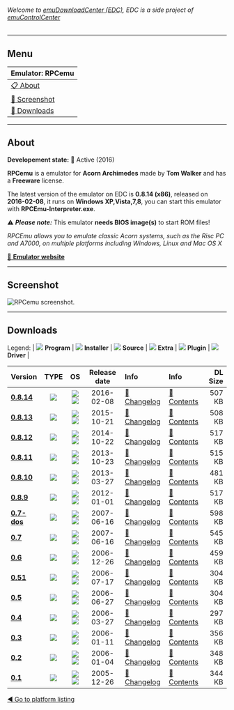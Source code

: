 ###### Welcome to [emuDownloadCenter (EDC)](https://github.com/PhoenixInteractiveNL/emuDownloadCenter/wiki/), EDC is a side project of [emuControlCenter](https://github.com/PhoenixInteractiveNL/emuControlCenter/wiki/)
***
## Menu
| **Emulator: RPCemu** |
|:---------|
| [:clipboard: About](#about) |
| [:sunrise: Screenshot](#screenshot) |
| [:floppy_disk: Downloads](#downloads) |
***
## About
**Developement state:** :large_blue_circle: Active (2016)

**RPCemu** is a emulator for **Acorn Archimedes** made by **Tom Walker** and has a **Freeware** license.

The latest version of the emulator on EDC is **0.8.14 (x86)**, released on **2016-02-08**, it runs on **Windows XP,Vista,7,8**, you can start this emulator with **RPCEmu-Interpreter.exe**.

:warning: _**Please note:**_ This emulator **needs BIOS image(s)** to start ROM files!

_RPCEmu allows you to emulate classic Acorn systems, such as the Risc PC and A7000, on multiple platforms including Windows, Linux and Mac OS X_

[:link: **Emulator website**](http://www.marutan.net/rpcemu/)
***
## Screenshot
![](https://raw.githubusercontent.com/PhoenixInteractiveNL/emuDownloadCenter/master/hooks/rpcemu/emulator_screen_01.jpg "RPCemu screenshot.")
***
## Downloads
Legend:
| ![](https://raw.githubusercontent.com/wiki/PhoenixInteractiveNL/emuDownloadCenter/images_misc/icon_program_24.png) **Program** | 
![](https://raw.githubusercontent.com/wiki/PhoenixInteractiveNL/emuDownloadCenter/images_misc/icon_installer_24.png) **Installer** | 
![](https://raw.githubusercontent.com/wiki/PhoenixInteractiveNL/emuDownloadCenter/images_misc/icon_source_code_24.png) **Source** | 
![](https://raw.githubusercontent.com/wiki/PhoenixInteractiveNL/emuDownloadCenter/images_misc/icon_extra_24.png) **Extra** | 
![](https://raw.githubusercontent.com/wiki/PhoenixInteractiveNL/emuDownloadCenter/images_misc/icon_plugin_24.png) **Plugin** | 
![](https://raw.githubusercontent.com/wiki/PhoenixInteractiveNL/emuDownloadCenter/images_misc/icon_driver_24.png) **Driver** | 


| Version  | TYPE | OS | Release date  | Info       | Info       | DL Size    |
|:---------|:----:|:--:|:-------------:|:-----------|:-----------|-----------:|
| [**0.8.14**](https://github.com/PhoenixInteractiveNL/edc-repo0001/raw/master/rpcemu/0.8.14.7z) | ![](https://raw.githubusercontent.com/wiki/PhoenixInteractiveNL/emuDownloadCenter/images_misc/icon_program_24.png) | ![](https://raw.githubusercontent.com/wiki/PhoenixInteractiveNL/emuDownloadCenter/images_misc/logo_windows_24.png)![](https://raw.githubusercontent.com/wiki/PhoenixInteractiveNL/emuDownloadCenter/images_misc/icon_32-bit_24.png) | 2016-02-08 | [:page_facing_up: Changelog](https://github.com/PhoenixInteractiveNL/edc-repo0001/blob/master/rpcemu/0.8.14_changelog.txt) | [:mag_right: Contents](https://github.com/PhoenixInteractiveNL/edc-repo0001/blob/master/rpcemu/0.8.14_contents.txt) | 507 KB |
| [**0.8.13**](https://github.com/PhoenixInteractiveNL/edc-repo0001/raw/master/rpcemu/0.8.13.7z) | ![](https://raw.githubusercontent.com/wiki/PhoenixInteractiveNL/emuDownloadCenter/images_misc/icon_program_24.png) | ![](https://raw.githubusercontent.com/wiki/PhoenixInteractiveNL/emuDownloadCenter/images_misc/logo_windows_24.png)![](https://raw.githubusercontent.com/wiki/PhoenixInteractiveNL/emuDownloadCenter/images_misc/icon_32-bit_24.png) | 2015-10-21 | [:page_facing_up: Changelog](https://github.com/PhoenixInteractiveNL/edc-repo0001/blob/master/rpcemu/0.8.13_changelog.txt) | [:mag_right: Contents](https://github.com/PhoenixInteractiveNL/edc-repo0001/blob/master/rpcemu/0.8.13_contents.txt) | 508 KB |
| [**0.8.12**](https://github.com/PhoenixInteractiveNL/edc-repo0001/raw/master/rpcemu/0.8.12.7z) | ![](https://raw.githubusercontent.com/wiki/PhoenixInteractiveNL/emuDownloadCenter/images_misc/icon_program_24.png) | ![](https://raw.githubusercontent.com/wiki/PhoenixInteractiveNL/emuDownloadCenter/images_misc/logo_windows_24.png)![](https://raw.githubusercontent.com/wiki/PhoenixInteractiveNL/emuDownloadCenter/images_misc/icon_32-bit_24.png) | 2014-10-22 | [:page_facing_up: Changelog](https://github.com/PhoenixInteractiveNL/edc-repo0001/blob/master/rpcemu/0.8.12_changelog.txt) | [:mag_right: Contents](https://github.com/PhoenixInteractiveNL/edc-repo0001/blob/master/rpcemu/0.8.12_contents.txt) | 517 KB |
| [**0.8.11**](https://github.com/PhoenixInteractiveNL/edc-repo0001/raw/master/rpcemu/0.8.11.7z) | ![](https://raw.githubusercontent.com/wiki/PhoenixInteractiveNL/emuDownloadCenter/images_misc/icon_program_24.png) | ![](https://raw.githubusercontent.com/wiki/PhoenixInteractiveNL/emuDownloadCenter/images_misc/logo_windows_24.png)![](https://raw.githubusercontent.com/wiki/PhoenixInteractiveNL/emuDownloadCenter/images_misc/icon_32-bit_24.png) | 2013-10-23 | [:page_facing_up: Changelog](https://github.com/PhoenixInteractiveNL/edc-repo0001/blob/master/rpcemu/0.8.11_changelog.txt) | [:mag_right: Contents](https://github.com/PhoenixInteractiveNL/edc-repo0001/blob/master/rpcemu/0.8.11_contents.txt) | 515 KB |
| [**0.8.10**](https://github.com/PhoenixInteractiveNL/edc-repo0001/raw/master/rpcemu/0.8.10.7z) | ![](https://raw.githubusercontent.com/wiki/PhoenixInteractiveNL/emuDownloadCenter/images_misc/icon_program_24.png) | ![](https://raw.githubusercontent.com/wiki/PhoenixInteractiveNL/emuDownloadCenter/images_misc/logo_windows_24.png)![](https://raw.githubusercontent.com/wiki/PhoenixInteractiveNL/emuDownloadCenter/images_misc/icon_32-bit_24.png) | 2013-03-27 | [:page_facing_up: Changelog](https://github.com/PhoenixInteractiveNL/edc-repo0001/blob/master/rpcemu/0.8.10_changelog.txt) | [:mag_right: Contents](https://github.com/PhoenixInteractiveNL/edc-repo0001/blob/master/rpcemu/0.8.10_contents.txt) | 481 KB |
| [**0.8.9**](https://github.com/PhoenixInteractiveNL/edc-repo0001/raw/master/rpcemu/0.8.9.7z) | ![](https://raw.githubusercontent.com/wiki/PhoenixInteractiveNL/emuDownloadCenter/images_misc/icon_program_24.png) | ![](https://raw.githubusercontent.com/wiki/PhoenixInteractiveNL/emuDownloadCenter/images_misc/logo_windows_24.png)![](https://raw.githubusercontent.com/wiki/PhoenixInteractiveNL/emuDownloadCenter/images_misc/icon_32-bit_24.png) | 2012-01-01 | [:page_facing_up: Changelog](https://github.com/PhoenixInteractiveNL/edc-repo0001/blob/master/rpcemu/0.8.9_changelog.txt) | [:mag_right: Contents](https://github.com/PhoenixInteractiveNL/edc-repo0001/blob/master/rpcemu/0.8.9_contents.txt) | 517 KB |
| [**0.7-dos**](https://github.com/PhoenixInteractiveNL/edc-repo0001/raw/master/rpcemu/0.7-dos.7z) | ![](https://raw.githubusercontent.com/wiki/PhoenixInteractiveNL/emuDownloadCenter/images_misc/icon_program_24.png) | ![](https://raw.githubusercontent.com/wiki/PhoenixInteractiveNL/emuDownloadCenter/images_misc/logo_dos_24.png)![](https://raw.githubusercontent.com/wiki/PhoenixInteractiveNL/emuDownloadCenter/images_misc/icon_32-bit_24.png) | 2007-06-16 | [:page_facing_up: Changelog](https://github.com/PhoenixInteractiveNL/edc-repo0001/blob/master/rpcemu/0.7-dos_changelog.txt) | [:mag_right: Contents](https://github.com/PhoenixInteractiveNL/edc-repo0001/blob/master/rpcemu/0.7-dos_contents.txt) | 598 KB |
| [**0.7**](https://github.com/PhoenixInteractiveNL/edc-repo0001/raw/master/rpcemu/0.7.7z) | ![](https://raw.githubusercontent.com/wiki/PhoenixInteractiveNL/emuDownloadCenter/images_misc/icon_program_24.png) | ![](https://raw.githubusercontent.com/wiki/PhoenixInteractiveNL/emuDownloadCenter/images_misc/logo_windows_24.png)![](https://raw.githubusercontent.com/wiki/PhoenixInteractiveNL/emuDownloadCenter/images_misc/icon_32-bit_24.png) | 2007-06-16 | [:page_facing_up: Changelog](https://github.com/PhoenixInteractiveNL/edc-repo0001/blob/master/rpcemu/0.7_changelog.txt) | [:mag_right: Contents](https://github.com/PhoenixInteractiveNL/edc-repo0001/blob/master/rpcemu/0.7_contents.txt) | 545 KB |
| [**0.6**](https://github.com/PhoenixInteractiveNL/edc-repo0001/raw/master/rpcemu/0.6.7z) | ![](https://raw.githubusercontent.com/wiki/PhoenixInteractiveNL/emuDownloadCenter/images_misc/icon_program_24.png) | ![](https://raw.githubusercontent.com/wiki/PhoenixInteractiveNL/emuDownloadCenter/images_misc/logo_windows_24.png)![](https://raw.githubusercontent.com/wiki/PhoenixInteractiveNL/emuDownloadCenter/images_misc/icon_32-bit_24.png) | 2006-12-26 | [:page_facing_up: Changelog](https://github.com/PhoenixInteractiveNL/edc-repo0001/blob/master/rpcemu/0.6_changelog.txt) | [:mag_right: Contents](https://github.com/PhoenixInteractiveNL/edc-repo0001/blob/master/rpcemu/0.6_contents.txt) | 459 KB |
| [**0.51**](https://github.com/PhoenixInteractiveNL/edc-repo0001/raw/master/rpcemu/0.51.7z) | ![](https://raw.githubusercontent.com/wiki/PhoenixInteractiveNL/emuDownloadCenter/images_misc/icon_program_24.png) | ![](https://raw.githubusercontent.com/wiki/PhoenixInteractiveNL/emuDownloadCenter/images_misc/logo_windows_24.png)![](https://raw.githubusercontent.com/wiki/PhoenixInteractiveNL/emuDownloadCenter/images_misc/icon_32-bit_24.png) | 2006-07-17 | [:page_facing_up: Changelog](https://github.com/PhoenixInteractiveNL/edc-repo0001/blob/master/rpcemu/0.51_changelog.txt) | [:mag_right: Contents](https://github.com/PhoenixInteractiveNL/edc-repo0001/blob/master/rpcemu/0.51_contents.txt) | 304 KB |
| [**0.5**](https://github.com/PhoenixInteractiveNL/edc-repo0001/raw/master/rpcemu/0.5.7z) | ![](https://raw.githubusercontent.com/wiki/PhoenixInteractiveNL/emuDownloadCenter/images_misc/icon_program_24.png) | ![](https://raw.githubusercontent.com/wiki/PhoenixInteractiveNL/emuDownloadCenter/images_misc/logo_windows_24.png)![](https://raw.githubusercontent.com/wiki/PhoenixInteractiveNL/emuDownloadCenter/images_misc/icon_32-bit_24.png) | 2006-06-27 | [:page_facing_up: Changelog](https://github.com/PhoenixInteractiveNL/edc-repo0001/blob/master/rpcemu/0.5_changelog.txt) | [:mag_right: Contents](https://github.com/PhoenixInteractiveNL/edc-repo0001/blob/master/rpcemu/0.5_contents.txt) | 304 KB |
| [**0.4**](https://github.com/PhoenixInteractiveNL/edc-repo0001/raw/master/rpcemu/0.4.7z) | ![](https://raw.githubusercontent.com/wiki/PhoenixInteractiveNL/emuDownloadCenter/images_misc/icon_program_24.png) | ![](https://raw.githubusercontent.com/wiki/PhoenixInteractiveNL/emuDownloadCenter/images_misc/logo_windows_24.png)![](https://raw.githubusercontent.com/wiki/PhoenixInteractiveNL/emuDownloadCenter/images_misc/icon_32-bit_24.png) | 2006-03-27 | [:page_facing_up: Changelog](https://github.com/PhoenixInteractiveNL/edc-repo0001/blob/master/rpcemu/0.4_changelog.txt) | [:mag_right: Contents](https://github.com/PhoenixInteractiveNL/edc-repo0001/blob/master/rpcemu/0.4_contents.txt) | 297 KB |
| [**0.3**](https://github.com/PhoenixInteractiveNL/edc-repo0001/raw/master/rpcemu/0.3.7z) | ![](https://raw.githubusercontent.com/wiki/PhoenixInteractiveNL/emuDownloadCenter/images_misc/icon_program_24.png) | ![](https://raw.githubusercontent.com/wiki/PhoenixInteractiveNL/emuDownloadCenter/images_misc/logo_windows_24.png)![](https://raw.githubusercontent.com/wiki/PhoenixInteractiveNL/emuDownloadCenter/images_misc/icon_32-bit_24.png) | 2006-01-11 | [:page_facing_up: Changelog](https://github.com/PhoenixInteractiveNL/edc-repo0001/blob/master/rpcemu/0.3_changelog.txt) | [:mag_right: Contents](https://github.com/PhoenixInteractiveNL/edc-repo0001/blob/master/rpcemu/0.3_contents.txt) | 356 KB |
| [**0.2**](https://github.com/PhoenixInteractiveNL/edc-repo0001/raw/master/rpcemu/0.2.7z) | ![](https://raw.githubusercontent.com/wiki/PhoenixInteractiveNL/emuDownloadCenter/images_misc/icon_program_24.png) | ![](https://raw.githubusercontent.com/wiki/PhoenixInteractiveNL/emuDownloadCenter/images_misc/logo_windows_24.png)![](https://raw.githubusercontent.com/wiki/PhoenixInteractiveNL/emuDownloadCenter/images_misc/icon_32-bit_24.png) | 2006-01-04 | [:page_facing_up: Changelog](https://github.com/PhoenixInteractiveNL/edc-repo0001/blob/master/rpcemu/0.2_changelog.txt) | [:mag_right: Contents](https://github.com/PhoenixInteractiveNL/edc-repo0001/blob/master/rpcemu/0.2_contents.txt) | 348 KB |
| [**0.1**](https://github.com/PhoenixInteractiveNL/edc-repo0001/raw/master/rpcemu/0.1.7z) | ![](https://raw.githubusercontent.com/wiki/PhoenixInteractiveNL/emuDownloadCenter/images_misc/icon_program_24.png) | ![](https://raw.githubusercontent.com/wiki/PhoenixInteractiveNL/emuDownloadCenter/images_misc/logo_windows_24.png)![](https://raw.githubusercontent.com/wiki/PhoenixInteractiveNL/emuDownloadCenter/images_misc/icon_32-bit_24.png) | 2005-12-26 | [:page_facing_up: Changelog](https://github.com/PhoenixInteractiveNL/edc-repo0001/blob/master/rpcemu/0.1_changelog.txt) | [:mag_right: Contents](https://github.com/PhoenixInteractiveNL/edc-repo0001/blob/master/rpcemu/0.1_contents.txt) | 344 KB |

[:arrow_backward: Go to platform listing](https://github.com/PhoenixInteractiveNL/emuDownloadCenter/wiki/EDC-Platform-List)
